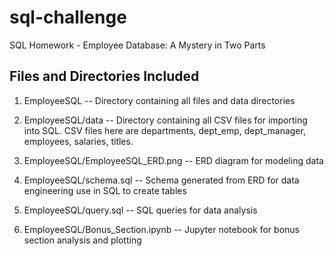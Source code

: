 # sql-challenge
SQL Homework - Employee Database: A Mystery in Two Parts

Files and Directories Included
--------------------------------

1) EmployeeSQL -- Directory containing all files and data directories

2) EmployeeSQL/data -- Directory containing all CSV files for importing into SQL.  CSV files here are departments, dept_emp, dept_manager, employees, salaries, titles.

3) EmployeeSQL/EmployeeSQL_ERD.png -- ERD diagram for modeling data

4) EmployeeSQL/schema.sql -- Schema generated from ERD for data engineering use in SQL to create tables

5) EmployeeSQL/query.sql -- SQL queries for data analysis 

6) EmployeeSQL/Bonus_Section.ipynb -- Jupyter notebook for bonus section analysis and plotting
